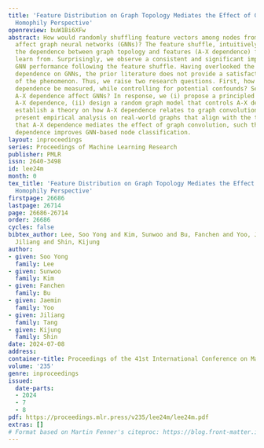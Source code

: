```yaml
---
title: 'Feature Distribution on Graph Topology Mediates the Effect of Graph Convolution:
  Homophily Perspective'
openreview: buW1Bi6XFw
abstract: How would randomly shuffling feature vectors among nodes from the same class
  affect graph neural networks (GNNs)? The feature shuffle, intuitively, perturbs
  the dependence between graph topology and features (A-X dependence) for GNNs to
  learn from. Surprisingly, we observe a consistent and significant improvement in
  GNN performance following the feature shuffle. Having overlooked the impact of A-X
  dependence on GNNs, the prior literature does not provide a satisfactory understanding
  of the phenomenon. Thus, we raise two research questions. First, how should A-X
  dependence be measured, while controlling for potential confounds? Second, how does
  A-X dependence affect GNNs? In response, we (i) propose a principled measure for
  A-X dependence, (ii) design a random graph model that controls A-X dependence, (iii)
  establish a theory on how A-X dependence relates to graph convolution, and (iv)
  present empirical analysis on real-world graphs that align with the theory. We conclude
  that A-X dependence mediates the effect of graph convolution, such that smaller
  dependence improves GNN-based node classification.
layout: inproceedings
series: Proceedings of Machine Learning Research
publisher: PMLR
issn: 2640-3498
id: lee24m
month: 0
tex_title: 'Feature Distribution on Graph Topology Mediates the Effect of Graph Convolution:
  Homophily Perspective'
firstpage: 26686
lastpage: 26714
page: 26686-26714
order: 26686
cycles: false
bibtex_author: Lee, Soo Yong and Kim, Sunwoo and Bu, Fanchen and Yoo, Jaemin and Tang,
  Jiliang and Shin, Kijung
author:
- given: Soo Yong
  family: Lee
- given: Sunwoo
  family: Kim
- given: Fanchen
  family: Bu
- given: Jaemin
  family: Yoo
- given: Jiliang
  family: Tang
- given: Kijung
  family: Shin
date: 2024-07-08
address:
container-title: Proceedings of the 41st International Conference on Machine Learning
volume: '235'
genre: inproceedings
issued:
  date-parts:
  - 2024
  - 7
  - 8
pdf: https://proceedings.mlr.press/v235/lee24m/lee24m.pdf
extras: []
# Format based on Martin Fenner's citeproc: https://blog.front-matter.io/posts/citeproc-yaml-for-bibliographies/
---
```

